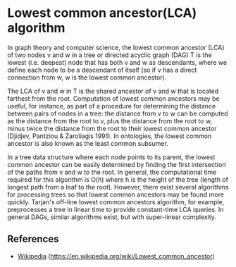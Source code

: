 # Lowest common ancestor(LCA) algorithm

In graph theory and computer science, the lowest common ancestor (LCA) of two nodes v and w in a tree or directed acyclic graph (DAG) T is the lowest (i.e. deepest) node that has both v and w as descendants, where we define each node to be a descendant of itself (so if v has a direct connection from w, w is the lowest common ancestor).

The LCA of v and w in T is the shared ancestor of v and w that is located farthest from the root. Computation of lowest common ancestors may be useful, for instance, as part of a procedure for determining the distance between pairs of nodes in a tree: the distance from v to w can be computed as the distance from the root to v, plus the distance from the root to w, minus twice the distance from the root to their lowest common ancestor (Djidjev, Pantziou & Zaroliagis 1991). In ontologies, the lowest common ancestor is also known as the least common subsumer.

In a tree data structure where each node points to its parent, the lowest common ancestor can be easily determined by finding the first intersection of the paths from v and w to the root. In general, the computational time required for this algorithm is O(h) where h is the height of the tree (length of longest path from a leaf to the root). However, there exist several algorithms for processing trees so that lowest common ancestors may be found more quickly. Tarjan's off-line lowest common ancestors algorithm, for example, preprocesses a tree in linear time to provide constant-time LCA queries. In general DAGs, similar algorithms exist, but with super-linear complexity. 


## References

 - [Wikipedia](https://en.wikipedia.org/wiki/Lowest_common_ancestor) (https://en.wikipedia.org/wiki/Lowest_common_ancestor)

